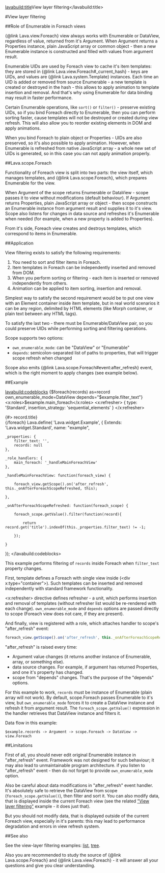<lavabuild:title>View layer filtering</lavabuild:title>

#View layer filtering

##Role of Enumerable in Foreach views

{@link Lava.view.Foreach} view always works with Enumerable or DataView, regardless of value, returned from it's Argument.
When Argument returns a Properties instance, plain JavaScript array or common object -
then a new Enumerable instance is constructed and filled with values from argument result.

Enumerable UIDs are used by Foreach view to cache it's item templates: they are stored in
{@link Lava.view.Foreach#_current_hash} - keys are UIDs, and values are {@link Lava.system.Template} instances.
Each time an UID is added or removed from source Enumerable - a new template is created or destroyed in the hash -
this allows to apply animation to template insertion and removal. And that's why using Enumerable for data binding 
may result in faster performance.

Certain Enumerable operations, like `sort()` or `filter()` - preserve existing UIDs, so if you bind Foreach directly to Enumerable,
then you can perform sorting faster, cause templates will not be destroyed or created during view refresh. 
This will also allow you to reorder existing elements in DOM and apply animations.

When you bind Foreach to plain object or Properties - UIDs are also preserved, so it's also possible to apply animation.
However, when Enumerable is refreshed from native JavaScript array - a whole new set of UIDs is generated,
so in this case you can not apply animation properly.

##Lava.scope.Foreach

Functionality of Foreach view is split into two parts: the view itself, which manages templates, 
and {@link Lava.scope.Foreach}, which prepares Enumerable for the view.

When Argument of the scope returns Enumerable or DataView - scope passes it to view without modifications (default behaviour).
If Argument returns Properties, plain JavaScript array or object - then scope constructs an Enumerable instance from 
argument result and supplies it to it's view. Scope also listens for changes in data source
and refreshes it's Enumerable when needed (for example, when a new property is added to Properties).

From it's side, Foreach view creates and destroys templates, which correspond to items in Enumerable.

##Application

View filtering exists to satisfy the following requirements:
1. You need to sort and filter items in Foreach.
2. Item templates in Foreach can be independently inserted and removed from DOM. 
3. When you perform sorting or filtering - each item is inserted or removed independently from others.
4. Animation can be applied to item sorting, insertion and removal.

Simplest way to satisfy the second requirement would be to put one view with an Element container inside item template,
but in real world scenarios it can be any region, delimited by HTML elements (like Morph container, 
or plain text between any HTML tags).

To satisfy the last two - there must be Enumerable/DataView pair, so you could preserve UIDs while performing 
sorting and filtering operations.

Scope supports two options: 
- `own_enumerable_mode`: can be "DataView" or "Enumerable"
- `depends`: semicolon-separated list of paths to properties, that will trigger scope refresh when changed

Scope also emits {@link Lava.scope.Foreach#event:after_refresh} event, which is the right moment to apply changes (see example below).

##Example

<lavabuild:codeblocks>
	<codeblock title="Template" lang="xml">
{$foreach(records)
	as=record
	own_enumerable_mode=DataView
	depends="$example.filter_text"}
	<x:roles>$example.main_foreach</x:roles>
	<x:refresher>
		{
			type: 'Standard',
			insertion_strategy: 'sequential_elements'
		}
	</x:refresher>
	<div x:type="container">
		{#> record.title}
	</div>
{/foreach}
	</codeblock>
	<codeblock title="Class" lang="javascript">
Lava.define(
'Lava.widget.Example',
{
	Extends: 'Lava.widget.Standard',
	name: "example",

	_properties: {
		filter_text: '',
		records: null
	},

	_role_handlers: {
		main_foreach: '_handleMainForeachView'
	},

	_handleMainForeachView: function(foreach_view) {

		foreach_view.getScope().on('after_refresh', this._onAfterForeachScopeRefreshed, this);

	},

	_onAfterForeachScopeRefreshed: function(foreach_scope) {

		foreach_scope.getValue().filter(function(record){

			return record.get('title').indexOf(this._properties.filter_text) != -1;

		});

	}

});
	</codeblock>
</lavabuild:codeblocks>

This example performs filtering of `records` inside Foreach when `filter_text` property changes.

First, template defines a Foreach with single view inside (&lt;div x:type="container"&gt;).
Such templates can be inserted and removed independently with standard framework functionality.

&lt;x:refresher&gt; directive defines refresher - a unit, which performs insertion and removal of templates
(without refresher list would be re-rendered with each change).
`own_enumerable_mode` and `depends` options are passed directly to scope (Foreach view does not care, if they are present).

And finally, view is registered with a role, which attaches handler to scope's <str>"after_refresh"</str> event:

```javascript
foreach_view.getScope().on('after_refresh', this._onAfterForeachScopeRefreshed, this);
```

<str>"after_refresh"</str> is raised every time:
- Argument value changes (it returns another instance of Enumerable, array, or something else).
- data source changes. For example, if argument has returned Properties, and one it's property has changed.
- scope from "depends" changes. That's the purpose of the "depends" options.

For this example to work, `records` must be instance of Enumerable (plain array will not work).
By default, scope.Foreach passes Enumerable to it's view, but `own_enumerable_mode` forces it to create a DataView
instance and refresh it from argument result. The `foreach_scope.getValue()` expression in the handler retrieves that
DataView instance and filters it.

Data flow in this example:

```text
$example.records -> Argument -> scope.Foreach -> DataView -> view.Foreach
```

##Limitations

First of all, you should never edit original Enumerable instance in <str>"after_refresh"</str> event.
Framework was not designed for such behaviour; it may also lead to unmaintainable program architecture.
if you listen to <str>"after_refresh"</str> event - then do not forget to provide `own_enumerable_mode` option.

Also be careful about data modifications in <str>"after_refresh"</str> event handler. It's absolutely safe to retrieve 
the DataView from scope (`foreach_scope.getValue()`), then filter and sort it. You can also modify data, 
that is displayed inside the current Foreach view (see the related 
<a href="/www/examples.html#ViewLayerFiltering">"View layer filtering"</a> example - it does just that).

But you should not modify data, that is displayed outside of the current Foreach view, especially in it's parents:
this may lead to performance degradation and errors in view refresh system.

##See also

See the view-layer filtering examples: <a href="/www/examples.html#ViewLayerFiltering">list</a>, <a href="/www/examples.html#FilteredTree">tree</a>.

Also you are recommended to study the source of {@link Lava.scope.Foreach} and {@link Lava.view.Foreach} - 
it will answer all your questions and give you clear understanding.